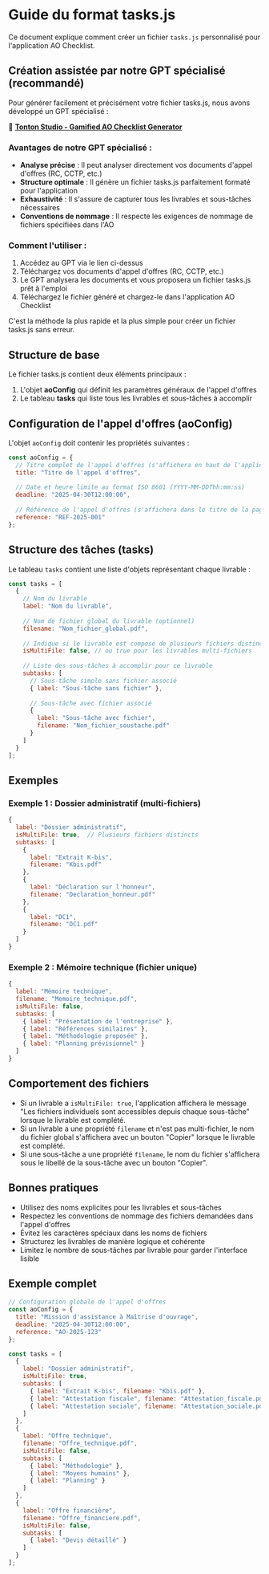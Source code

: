 # Guide du format tasks.js

Ce document explique comment créer un fichier `tasks.js` personnalisé pour l'application AO Checklist.

## Création assistée par notre GPT spécialisé (recommandé)

Pour générer facilement et précisément votre fichier tasks.js, nous avons développé un GPT spécialisé :

🤖 [**Tonton Studio - Gamified AO Checklist Generator**](https://chatgpt.com/g/g-680541e3745c8191b7bca4aa6861ad09-tonton-studio-gamified-ao-checklist-generator)

### Avantages de notre GPT spécialisé :

- **Analyse précise** : Il peut analyser directement vos documents d'appel d'offres (RC, CCTP, etc.)
- **Structure optimale** : Il génère un fichier tasks.js parfaitement formaté pour l'application
- **Exhaustivité** : Il s'assure de capturer tous les livrables et sous-tâches nécessaires
- **Conventions de nommage** : Il respecte les exigences de nommage de fichiers spécifiées dans l'AO

### Comment l'utiliser :

1. Accédez au GPT via le lien ci-dessus
2. Téléchargez vos documents d'appel d'offres (RC, CCTP, etc.)
3. Le GPT analysera les documents et vous proposera un fichier tasks.js prêt à l'emploi
4. Téléchargez le fichier généré et chargez-le dans l'application AO Checklist

C'est la méthode la plus rapide et la plus simple pour créer un fichier tasks.js sans erreur.

## Structure de base

Le fichier tasks.js contient deux éléments principaux :
1. L'objet **aoConfig** qui définit les paramètres généraux de l'appel d'offres
2. Le tableau **tasks** qui liste tous les livrables et sous-tâches à accomplir

## Configuration de l'appel d'offres (aoConfig)

L'objet `aoConfig` doit contenir les propriétés suivantes :

```javascript
const aoConfig = {
  // Titre complet de l'appel d'offres (s'affichera en haut de l'application)
  title: "Titre de l'appel d'offres",
  
  // Date et heure limite au format ISO 8601 (YYYY-MM-DDThh:mm:ss)
  deadline: "2025-04-30T12:00:00",
  
  // Référence de l'appel d'offres (s'affichera dans le titre de la page)
  reference: "REF-2025-001"
};
```

## Structure des tâches (tasks)

Le tableau `tasks` contient une liste d'objets représentant chaque livrable :

```javascript
const tasks = [
  {
    // Nom du livrable
    label: "Nom du livrable",
    
    // Nom de fichier global du livrable (optionnel)
    filename: "Nom_fichier_global.pdf",
    
    // Indique si le livrable est composé de plusieurs fichiers distincts
    isMultiFile: false, // ou true pour les livrables multi-fichiers
    
    // Liste des sous-tâches à accomplir pour ce livrable
    subtasks: [
      // Sous-tâche simple sans fichier associé
      { label: "Sous-tâche sans fichier" },
      
      // Sous-tâche avec fichier associé
      { 
        label: "Sous-tâche avec fichier",
        filename: "Nom_fichier_soustache.pdf"
      }
    ]
  }
];
```

## Exemples

### Exemple 1 : Dossier administratif (multi-fichiers)

```javascript
{
  label: "Dossier administratif",
  isMultiFile: true,  // Plusieurs fichiers distincts
  subtasks: [
    { 
      label: "Extrait K-bis",
      filename: "Kbis.pdf"
    },
    { 
      label: "Déclaration sur l'honneur",
      filename: "Declaration_honneur.pdf"
    },
    { 
      label: "DC1",
      filename: "DC1.pdf"
    }
  ]
}
```

### Exemple 2 : Mémoire technique (fichier unique)

```javascript
{
  label: "Mémoire technique",
  filename: "Memoire_technique.pdf",
  isMultiFile: false,
  subtasks: [
    { label: "Présentation de l'entreprise" },
    { label: "Références similaires" },
    { label: "Méthodologie proposée" },
    { label: "Planning prévisionnel" }
  ]
}
```

## Comportement des fichiers

- Si un livrable a `isMultiFile: true`, l'application affichera le message "Les fichiers individuels sont accessibles depuis chaque sous-tâche" lorsque le livrable est complété.
- Si un livrable a une propriété `filename` et n'est pas multi-fichier, le nom du fichier global s'affichera avec un bouton "Copier" lorsque le livrable est complété.
- Si une sous-tâche a une propriété `filename`, le nom du fichier s'affichera sous le libellé de la sous-tâche avec un bouton "Copier".

## Bonnes pratiques

- Utilisez des noms explicites pour les livrables et sous-tâches
- Respectez les conventions de nommage des fichiers demandées dans l'appel d'offres
- Évitez les caractères spéciaux dans les noms de fichiers
- Structurez les livrables de manière logique et cohérente
- Limitez le nombre de sous-tâches par livrable pour garder l'interface lisible

## Exemple complet

```javascript
// Configuration globale de l'appel d'offres
const aoConfig = {
  title: "Mission d'assistance à Maîtrise d'ouvrage",
  deadline: "2025-04-30T12:00:00",
  reference: "AO-2025-123"
};

const tasks = [
  {
    label: "Dossier administratif",
    isMultiFile: true,
    subtasks: [
      { label: "Extrait K-bis", filename: "Kbis.pdf" },
      { label: "Attestation fiscale", filename: "Attestation_fiscale.pdf" },
      { label: "Attestation sociale", filename: "Attestation_sociale.pdf" }
    ]
  },
  {
    label: "Offre technique",
    filename: "Offre_technique.pdf",
    isMultiFile: false,
    subtasks: [
      { label: "Méthodologie" },
      { label: "Moyens humains" },
      { label: "Planning" }
    ]
  },
  {
    label: "Offre financière",
    filename: "Offre_financiere.pdf",
    isMultiFile: false,
    subtasks: [
      { label: "Devis détaillé" }
    ]
  }
];
```
